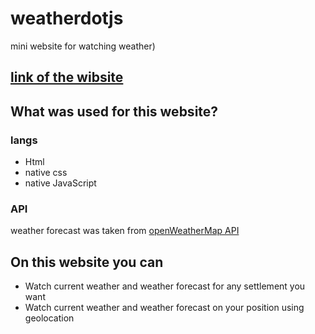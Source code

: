 # weatherdotjs
mini website for watching weather)
## [link of the wibsite](https://jestemczyk.github.io/weatherdotjs/)

## What was used for this website?
### langs
* Html
* native css
* native JavaScript

### API
weather forecast was taken from [openWeatherMap API](https://openweathermap.org)


## On this website you can
* Watch current weather and weather forecast for any settlement you want
* Watch current weather and weather forecast on your position using geolocation
